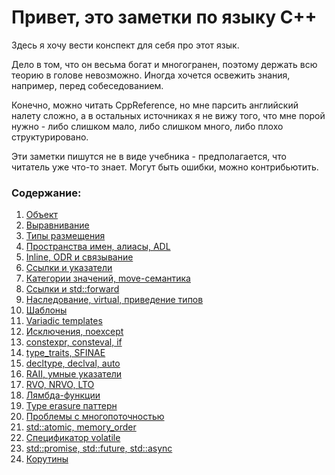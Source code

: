 # Привет, это заметки по языку C++

Здесь я хочу вести конспект для себя про этот язык.

Дело в том, что он весьма богат и многогранен, поэтому держать всю теорию в голове невозможно. Иногда хочется освежить знания, например, перед собеседованием.

Конечно, можно читать CppReference, но мне парсить английский налету сложно, а в остальных источниках я не вижу того, что мне порой нужно - либо слишком мало, либо слишком много, либо плохо структурировано.

Эти заметки пишутся не в виде учебника - предполагается, что читатель уже что-то знает. Могут быть ошибки, можно контрибьютить.


### Содержание:

1. [Объект](https://github.com/letstatt/cpp-notes/blob/main/01.%20object.md)
2. [Выравнивание](https://github.com/letstatt/cpp-notes/blob/main/02.%20alignment.md)
3. [Типы размещения](https://github.com/letstatt/cpp-notes/blob/main/03.%20storage%20duration.md)
4. [Пространства имен, алиасы, ADL](https://github.com/letstatt/cpp-notes/blob/main/04.%20namespaces%2C%20aliases%2C%20adl.md)
5. [Inline, ODR и связывание](https://github.com/letstatt/cpp-notes/blob/main/05.%20inline%2C%20ODR%20and%20linkage.md)
6. [Ссылки и указатели](https://github.com/letstatt/cpp-notes/blob/main/06.%20refs%20and%20pointers.md)
7. [Категории значений, move-семантика](https://github.com/letstatt/cpp-notes/blob/main/07.%20value%20categories%2C%20move.md)
8. [Ссылки и std::forward](https://github.com/letstatt/cpp-notes/blob/main/08.%20references%20and%20forward.md)
9. [Наследование, virtual, приведение типов](https://github.com/letstatt/cpp-notes/blob/main/09.%20inheritance%2C%20virtual%2C%20cast.md)
10. [Шаблоны](https://github.com/letstatt/cpp-notes/blob/main/10.%20templates.md)
11. [Variadic templates](https://github.com/letstatt/cpp-notes/blob/main/11.%20variadic%20templates.md)
12. [Исключения, noexcept](https://github.com/letstatt/cpp-notes/blob/main/12.%20exceptions%2C%20noexcept.md)
13. [constexpr, consteval, if](https://github.com/letstatt/cpp-notes/blob/main/13.%20constexpr%2C%20consteval%2C%20if.md)
14. [type_traits, SFINAE](https://github.com/letstatt/cpp-notes/blob/main/14.%20type_traits%2C%20SFINAE.md)
15. [decltype, declval, auto](https://github.com/letstatt/cpp-notes/blob/main/14.%20decltype%2C%20declval%2C%20auto.md)
16. [RAII, умные указатели](https://github.com/letstatt/cpp-notes/blob/main/15.%20RAII%2C%20smart%20pointers.md)
17. [RVO, NRVO, LTO](https://github.com/letstatt/cpp-notes/blob/main/16.%20RVO%2C%20NRVO%2C%20LTO.md)
18. [Лямбда-функции](https://github.com/letstatt/cpp-notes/blob/main/17.%20lambda.md)
19. [Type erasure паттерн](https://github.com/letstatt/cpp-notes/blob/main/18.%20type%20erasure%20pattern.md)
20. [Проблемы с многопоточностью](https://github.com/letstatt/cpp-notes/blob/main/19.%20threading%20problems.md)
21. [std::atomic, memory_order](https://github.com/letstatt/cpp-notes/blob/main/20.%20atomics%2C%20memory%20order.md)
22. [Спецификатор volatile](https://github.com/letstatt/cpp-notes/blob/main/21.%20volatile.md)
23. [std::promise, std::future, std::async](https://github.com/letstatt/cpp-notes/blob/main/22.%20promise%2C%20future%2C%20async.md)
24. [Корутины](https://github.com/letstatt/cpp-notes/blob/main/23.%20coroutines.md)
